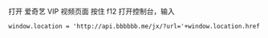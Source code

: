 # 


打开 爱奇艺 VIP 视频页面
按住 f12 打开控制台，输入
```
window.location = 'http://api.bbbbbb.me/jx/?url='+window.location.href 
```


